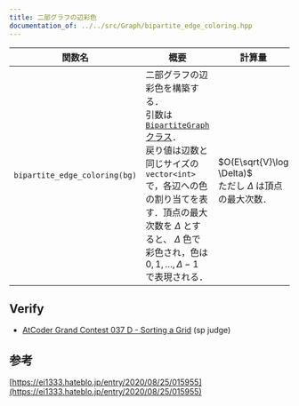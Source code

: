 ```yaml
---
title: 二部グラフの辺彩色
documentation_of: ../../src/Graph/bipartite_edge_coloring.hpp
---
```


|関数名|概要|計算量|
|---|---|---|
|`bipartite_edge_coloring(bg)`|二部グラフの辺彩色を構築する．<br> 引数は [`BipartiteGraph` クラス](BipartiteGraph.hpp)．<br> 戻り値は辺数と同じサイズの `vector<int>` で，各辺への色の割り当てを表す．頂点の最大次数を $\Delta$ とすると、 $\Delta$ 色で彩色され，色は $0, 1, \dots, \Delta-1$ で表現される．| <br>$O(E\sqrt{V}\log \Delta)$ <br> ただし $\Delta$ は頂点の最大次数． |


## Verify


- [AtCoder Grand Contest 037 D - Sorting a Grid](https://atcoder.jp/contests/agc037/tasks/agc037_d) (sp judge)



## 参考
[https://ei1333.hateblo.jp/entry/2020/08/25/015955](https://ei1333.hateblo.jp/entry/2020/08/25/015955)